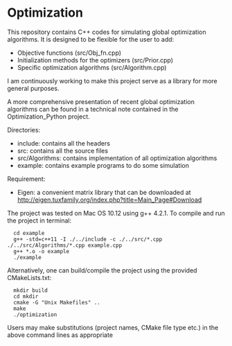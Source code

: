 # Optimization

This repository contains C++ codes for simulating global optimization algorithms. 
It is designed to be flexible for the user to add:
  + Objective functions (src/Obj_fn.cpp)
  + Initialization methods for the optimizers (src/Prior.cpp)
  + Specific optimization algorithms (src/Algorithm.cpp)

I am continuously working to make this project serve as a library for more general purposes. 

A more comprehensive presentation of recent global optimization algorithms can be found in a technical note contained in the Optimization_Python project. 


Directories:
  + include: contains all the headers
  + src: contains all the source files
  + src/Algorithms: contains implementation of all optimization algorithms
  + example: contains example programs to do some simulation
 
Requirement:
  + Eigen: a convenient matrix library that can be downloaded at http://eigen.tuxfamily.org/index.php?title=Main_Page#Download
 
The project was tested on Mac OS 10.12 using g++ 4.2.1. 
To compile and run the project in terminal: 
```
  cd example
  g++ -std=c++11 -I ./../include -c ./../src/*.cpp ./../src/Algorithms/*.cpp example.cpp
  g++ *.o -o example
  ./example
```

Alternatively, one can build/compile the project using the provided CMakeLists.txt:
```
  mkdir build
  cd mkdir 
  cmake -G "Unix Makefiles" .. 
  make 
  ./optimization 
```
Users may make substitutions (project names, CMake file type etc.) in the above command lines as appropriate

